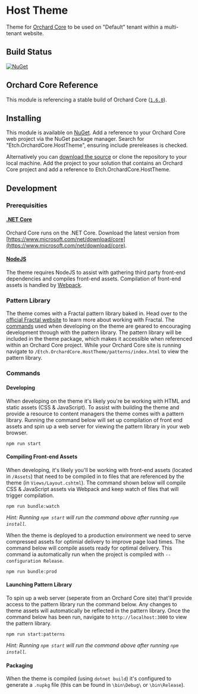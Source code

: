 # Host Theme

Theme for [Orchard Core](https://github.com/orchardcms/OrchardCore) to be used on "Default" tenant within a multi-tenant website.

## Build Status

[![NuGet](https://img.shields.io/nuget/v/Etch.OrchardCore.HostTheme.svg)](https://www.nuget.org/packages/Etch.OrchardCore.HostTheme)

## Orchard Core Reference

This module is referencing a stable build of Orchard Core ([`1.6.0`](https://www.nuget.org/packages/OrchardCore.Module.Targets/1.6.0)).

## Installing

This module is available on [NuGet](https://www.nuget.org/packages/Etch.OrchardCore.HostTheme). Add a reference to your Orchard Core web project via the NuGet package manager. Search for "Etch.OrchardCore.HostTheme", ensuring include prereleases is checked.

Alternatively you can [download the source](https://github.com/etchuk/Etch.OrchardCore.HostTheme/archive/master.zip) or clone the repository to your local machine. Add the project to your solution that contains an Orchard Core project and add a reference to Etch.OrchardCore.HostTheme.

## Development

### Prerequisities

#### [.NET Core](https://docs.microsoft.com/en-us/dotnet/core/)

Orchard Core runs on the .NET Core. Download the latest version from [https://www.microsoft.com/net/download/core](https://www.microsoft.com/net/download/core).

#### [NodeJS](https://nodejs.org/en/)

The theme requires NodeJS to assist with gathering third party front-end dependencies and compiles front-end assets. Compilation of front-end assets is handled by [Webpack](https://webpack.js.org/).

### Pattern Library

The theme comes with a Fractal pattern library baked in. Head over to the [official Fractal website](https://fractal.build/) to learn more about working with Fractal. The [commands](/#commands) used when developing on the theme are geared to encouraging development through with the pattern library. The pattern library will be included in the theme package, which makes it accessible when referenced within an Orchard Core project. While your Orchard Core site is running navigate to `/Etch.OrchardCore.HostTheme/patterns/index.html` to view the pattern library.

### Commands

#### Developing

When developing on the theme it's likely you're be working with HTML and static assets (CSS & JavaScript). To assist with building the theme and provide a resource to content managers the theme comes with a pattern library. Running the command below will set up compilation of front end assets and spin up a web server for viewing the pattern library in your web browser.

    npm run start

#### Compiling Front-end Assets

When developing, it's likely you'll be working with front-end assets (located in `/Assets`) that need to be compiled in to files that are referenced by the theme (in `Views/Layout.cshtml`). The command shown below will compile CSS & JavaScript assets via Webpack and keep watch of files that will trigger compilation.

    npm run bundle:watch

_Hint: Running `npm start` will run the command above after running `npm install`._

When the theme is deployed to a production environment we need to serve compressed assets for optimial delivery to improve page load times. The command below will compile assets ready for optimal delivery. This command ia automatically run when the project is compiled with `--configuration Release`.

    npm run bundle:prod

#### Launching Pattern Library

To spin up a web server (seperate from an Orchard Core site) that'll provide access to the pattern library run the command below. Any changes to theme assets will automatically be reflected in the pattern library. Once the command below has been run, navigate to `http://localhost:3000` to view the pattern library.

    npm run start:patterns

_Hint: Running `npm start` will run the command above after running `npm install`._

#### Packaging

When the theme is compiled (using `dotnet build`) it's configured to generate a `.nupkg` file (this can be found in `\bin\Debug\` or `\bin\Release`).
